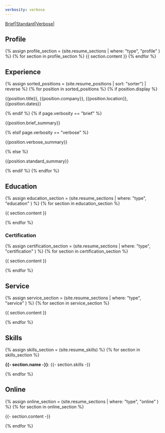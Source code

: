 ```yaml
---
verbosity: verbose
---
```


[Brief](resume_brief.md)|[Standard](resume.md)|[Verbose](resume_verbose.md)|

## Profile
{% assign profile_section = (site.resume_sections | where: "type", "profile" ) %}
{% for section in profile_section %}
{{ section.content }}
{% endfor %}

## Experience
{% assign sorted_positions = (site.resume_positions | sort: "sorter") | reverse %}
{% for position in sorted_positions %}
  {% if position.display %}
<p>{{position.title}}, {{position.company}}, {{position.location}}, {{position.dates}}</p>
  {% endif %}
  {% if page.verbosity == "brief" %}
<p>{{position.brief_summary}}</p>
  {% elsif page.verbosity == "verbose" %}
<p>{{position.verbose_summary}}</p>
  {% else %}
<p>{{position.standard_summary}}</p>
  {% endif %}
{% endfor %}

## Education
{% assign education_section = (site.resume_sections | where: "type", "education" ) %}
{% for section in education_section %}
<p>{{ section.content }}</p>
{% endfor %}

### Certification
{% assign certification_section = (site.resume_sections | where: "type", "certification" ) %}
{% for section in certification_section %}
<p>{{ section.content }}</p>
{% endfor %}

## Service
{% assign service_section = (site.resume_sections | where: "type", "service" ) %}
{% for section in service_section %}
<p>{{ section.content }}</p>
{% endfor %}

## Skills

{% assign skills_section = (site.resume_skills) %}
{% for section in skills_section %}
<p><strong>{{- section.name -}}</strong>:&nbsp;{{- section.skills -}}</p>
{% endfor %}

## Online

{% assign online_section = (site.resume_sections | where: "type", "online" ) %}
{% for section in online_section %}
<p>{{- section.content -}}</p>
{% endfor %}
